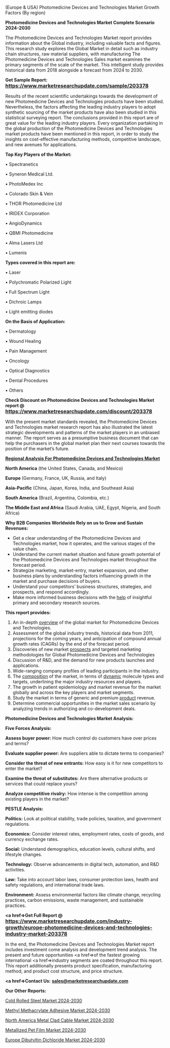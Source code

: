  (Europe & USA) Photomedicine Devices and Technologies Market Growth Factors (By region)

<strong>Photomedicine Devices and Technologies Market Complete Scenario 2024-2030</strong>

The Photomedicine Devices and Technologies Market report provides information about the Global industry, including valuable facts and figures. This research study explores the Global Market in detail such as industry chain structures, raw material suppliers, with manufacturing The Photomedicine Devices and Technologies Sales market examines the primary segments of the scale of the market. This intelligent study provides historical data from 2018 alongside a forecast from 2024 to 2030.

<strong>Get Sample Report: <a href=https://www.marketresearchupdate.com/sample/203378><font size=3 color=#0000ff>https://www.marketresearchupdate.com/sample/203378</font></a></strong>

Results of the recent scientific undertakings towards the development of new Photomedicine Devices and Technologies products have been studied. Nevertheless, the factors affecting the leading industry players to adopt synthetic sourcing of the market products have also been studied in this statistical surveying report. The conclusions provided in this report are of great value for the leading industry players. Every organization partaking in the global production of the Photomedicine Devices and Technologies market products have been mentioned in this report, in order to study the insights on cost-effective manufacturing methods, competitive landscape, and new avenues for applications.

<strong>Top Key Players of the Market:</strong>

• Spectranetics

• Syneron Medical Ltd.

• PhotoMedex Inc

• Colorado Skin & Vein

• THOR Photomedicine Ltd

• IRIDEX Corporation

• AngioDynamics

• QBMI Photomedicine

• Alma Lasers Ltd

• Lumenis

<strong>Types covered in this report are: </strong>

• Laser

• Polychromatic Polarized Light

• Full Spectrum Light

• Dichroic Lamps

• Light emitting diodes

<strong>On the Basis of Application:</strong>

• Dermatology

• Wound Healing

• Pain Management

• Oncology

• Optical Diagnostics

• Dental Procedures

• Others

<strong>Check Discount on Photomedicine Devices and Technologies Market report @ <a href=https://www.marketresearchupdate.com/discount/203378><font size=3 color=#0000ff>https://www.marketresearchupdate.com/discount/203378</font></a></strong>

With the present market standards revealed, the Photomedicine Devices and Technologies market research report has also illustrated the latest strategic developments and patterns of the market players in an unbiased manner. The report serves as a presumptive business document that can help the purchasers in the global market plan their next courses towards the position of the market’s future.

<strong><u><b>Regional Analysis For Photomedicine Devices and Technologies Market</b></u></strong>

<strong><b>North America</b></strong> (the United States, Canada, and Mexico)

<strong><b>Europe </b></strong>(Germany, France, UK, Russia, and Italy)

<strong><b>Asia-Pacific</b></strong> (China, Japan, Korea, India, and Southeast Asia)

<strong><b>South America</b></strong> (Brazil, Argentina, Colombia, etc.)

<strong><b>The Middle East and Africa</b></strong> (Saudi Arabia, UAE, Egypt, Nigeria, and South Africa)

<strong>Why B2B Companies Worldwide Rely on us to Grow and Sustain Revenues:</strong>
<ul>
  <li>Get a clear understanding of the Photomedicine Devices and Technologies market, how it operates, and the various stages of the value chain.</li>
  <li>Understand the current market situation and future growth potential of the Photomedicine Devices and Technologies market throughout the forecast period.</li>
  <li>Strategize marketing, market-entry, market expansion, and other business plans by understanding factors influencing growth in the market and purchase decisions of buyers.</li>
  <li>Understand your competitors’ business structures, strategies, and prospects, and respond accordingly.</li>
  <li>Make more informed business decisions with the <a href=ASDF991299>help</a> of insightful primary and secondary research sources.</li>
</ul>
<strong>This report provides:</strong>
<ol>
  <li>An in-depth <a href=>overview</a> of the global market for Photomedicine Devices and Technologies.</li>
  <li>Assessment of the global industry trends, historical data from 2011, projections for the coming years, and anticipation of compound annual growth rates (CAGRs) by the end of the forecast period.</li>
  <li>Discoveries of new market <a href=>prospects</a> and targeted marketing methodologies for Global Photomedicine Devices and Technologies</li>
  <li>Discussion of R&amp;D, and the demand for new products launches and applications.</li>
  <li>Wide-ranging company profiles of leading participants in the industry.</li>
  <li>The <a href=ASDF881288>composition</a> of the market, in terms of <a href=>dynamic</a> molecule types and targets, underlining the major industry resources and players.</li>
  <li>The growth in patient epidemiology and market revenue for the market globally and across the key players and market segments.</li>
  <li>Study the market in terms of generic and premium <a href=>product</a> revenue.</li>
  <li>Determine commercial opportunities in the market sales scenario by analyzing trends in authorizing and co-development deals.</li>
</ol>

<strong>Photomedicine Devices and Technologies Market Analysis:</strong>

<strong>Five Forces Analysis:</strong>

<strong>Assess buyer power:</strong> How much control do customers have over prices and terms?

<strong>Evaluate supplier power:</strong> Are suppliers able to dictate terms to companies?

<strong>Consider the threat of new entrants:</strong> How easy is it for new competitors to enter the market?

<strong>Examine the threat of substitutes:</strong> Are there alternative products or services that could replace yours?

<strong>Analyze competitive rivalry:</strong> How intense is the competition among existing players in the market?

<strong>PESTLE Analysis:</strong>

<strong>Politics:</strong> Look at political stability, trade policies, taxation, and government regulations.

<strong>Economics:</strong> Consider interest rates, employment rates, costs of goods, and currency exchange rates.

<strong>Social:</strong> Understand demographics, education levels, cultural shifts, and lifestyle changes.

<strong>Technology:</strong> Observe advancements in digital tech, automation, and R&D activities.

<strong>Law:</strong> Take into account labor laws, consumer protection laws, health and safety regulations, and international trade laws.

<strong>Environment:</strong> Assess environmental factors like climate change, recycling practices, carbon emissions, waste management, and sustainable practices.

<strong><a href=>Get Full Report</a> @ <a href=https://www.marketresearchupdate.com/industry-growth/europe-photomedicine-devices-and-technologies-industry-market-203378><font size=3 color=#0000ff>https://www.marketresearchupdate.com/industry-growth/europe-photomedicine-devices-and-technologies-industry-market-203378</font></a></strong>

In the end, the Photomedicine Devices and Technologies Market report includes investment come analysis and development trend analysis. The present and future opportunities <a href=>of</a> the fastest growing international <a href=>industry</a> segments are coated throughout this report. This report additionally presents product specification, manufacturing method, and product cost structure, and price structure.

<strong><a href=><strong>Contact Us:</strong></a></strong>
<strong>sales@marketresearchupdate.com</strong>

<strong>Our Other Reports:</strong>

<a href=https://www.linkedin.com/pulse/cold-rolled-steel-market-current-business-trends>Cold Rolled Steel Market 2024-2030</a>

<a href=https://www.linkedin.com/pulse/methyl-methacrylate-adhesive-market-analysis>Methyl Methacrylate Adhesive Market 2024-2030</a>

<a href=https://www.linkedin.com/pulse/north-america-metal-clad-cable-market-expecting>North America Metal Clad Cable Market 2024-2030</a>

<a href=https://www.linkedin.com/pulse/metallized-pet-film-market-outlook-2023-size-qdpuf/>Metallized Pet Film Market 2024-2030</a>

<a href=https://www.linkedin.com/pulse/europe-dibutyltin-dichloride-market-research-report-1tblf/>Europe Dibutyltin Dichloride Market 2024-2030</a>
